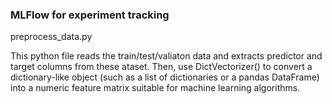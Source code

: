 
### MLFlow for experiment tracking ###

preprocess_data.py

This python file reads the train/test/valiaton data and extracts predictor and target columns from these ataset.
Then, use DictVectorizer() to convert a dictionary-like object (such as a list of dictionaries or a pandas DataFrame) into a numeric feature matrix suitable for machine learning algorithms.
